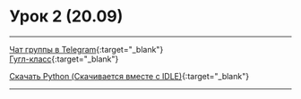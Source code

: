 # Урок 2 (20.09)

---

[Чат группы в Telegram](https://t.me/+KWOROCoGXAZhMzNi){:target="_blank"}\
[Гугл-класс](){:target="_blank"}

[Скачать Python (Скачивается вместе с IDLE)](https://www.python.org/downloads/){:target="_blank"}

---

